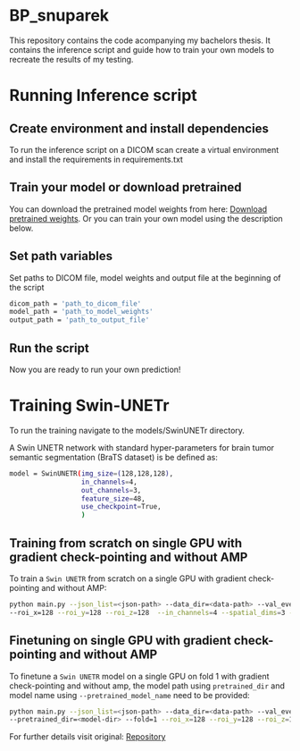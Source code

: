 # BP_snuparek
This repository contains the code acompanying my bachelors thesis. It contains the inference script and guide how to train your own models to recreate the results of my testing. 

# Running Inference script

## Create environment and install dependencies
To run the inference script on a DICOM scan create a virtual environment and install the requirements in requirements.txt

## Train your model or download pretrained
You can download the pretrained model weights from here: [Download pretrained weights](https://drive.google.com/file/d/14PvBIE4N53O7fyAwLrcyNabf8i94iqwT/view?usp=sharing).
Or you can train your own model using the description below.

## Set path variables
Set paths to DICOM file, model weights and output file at the beginning of the script

``` bash
dicom_path = 'path_to_dicom_file'
model_path = 'path_to_model_weights'
output_path = 'path_to_output_file'
```
## Run the script

Now you are ready to run your own prediction!

# Training Swin-UNETr

To run the training navigate to the models/SwinUNETr directory.

A Swin UNETR network with standard hyper-parameters for brain tumor semantic segmentation (BraTS dataset) is be defined as:

``` bash
model = SwinUNETR(img_size=(128,128,128),
                  in_channels=4,
                  out_channels=3,
                  feature_size=48,
                  use_checkpoint=True,
                  )
```

## Training from scratch on single GPU with gradient check-pointing and without AMP

To train a `Swin UNETR` from scratch on a single GPU with gradient check-pointing and without AMP:

```bash
python main.py --json_list=<json-path> --data_dir=<data-path> --val_every=5 --noamp \
--roi_x=128 --roi_y=128 --roi_z=128  --in_channels=4 --spatial_dims=3 --use_checkpoint --feature_size=48
```

## Finetuning on single GPU with gradient check-pointing and without AMP

To finetune a `Swin UNETR`  model on a single GPU on fold 1 with gradient check-pointing and without amp,
the model path using `pretrained_dir` and model  name using `--pretrained_model_name` need to be provided:

```bash
python main.py --json_list=<json-path> --data_dir=<data-path> --val_every=5 --noamp --pretrained_model_name=<model-name> \
--pretrained_dir=<model-dir> --fold=1 --roi_x=128 --roi_y=128 --roi_z=128  --in_channels=4 --spatial_dims=3 --use_checkpoint --feature_size=48
```
For further details visit original:
[Repository](https://github.com/Project-MONAI/research-contributions/tree/main/SwinUNETR/BRATS21)
